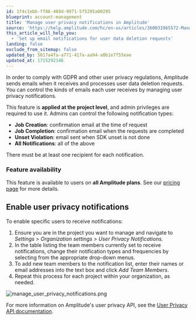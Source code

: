 ```yaml
---
id: 1f4c1ebb-ff86-488d-9971-5f5295a00295
blueprint: account-management
title: 'Manage user privacy notifications in Amplitude'
source: 'https://help.amplitude.com/hc/en-us/articles/360031965572-Manage-user-privacy-notifications-in-Amplitude'
this_article_will_help_you:
  - 'Set up email notifications for user data deletion requests'
landing: false
exclude_from_sitemap: false
updated_by: 5817a4fa-a771-417a-aa94-a0b1e7f55eae
updated_at: 1715292146
---
```

In order to comply with GDPR and other user privacy regulations, Amplitude sends emails when it receives and processes user data deletion requests. You can control the kinds of emails each user receives by managing user privacy notifications.

This feature is **applied at the project level**, and admin privileges are required to use it. Admins can control the following notification types:

* **Job Creation**: confirmation email at the time of request
* **Job Completion**: confirmation email when the requests are completed
* **Unset Violation**: email sent when SDK unset is not done
* **All Notifications**: all of the above

There must be at least one recipient for each notification.

### Feature availability

This feature is available to users on **all Amplitude plans**. See our [pricing page](https://amplitude.com/pricing) for more details.

## Enable user privacy notifications

To enable specific users to receive notifications:

1. Ensure you are in the project you want to manage and navigate to *Settings* > *Organization settings* > *User Privacy Notifications.*
2. In the table listing the team members currently set to receive notifications, change their notification types and frequencies by selecting from the appropriate drop-down menus.
3. To add new team members to the notification list, enter their names or email addresses into the text box and click *Add Team Members*.
4. Repeat this process for each project within your organization, as needed.

![manage_user_privacy_notifications.png](/docs/output/img/account-management/manage-user-privacy-notifications-png.png)

For more information on Amplitude's user privacy API, see the [User Privacy API documentation](https://www.docs.developers.amplitude.com/analytics/apis/user-privacy-api/).